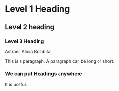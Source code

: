 # Level 1 Heading

## Level 2 heading 

### Level 3 Heading
Astraea Alicia Bombita 


This is a paragraph. A paragraph can be long or short. 

### We can put Headings anywhere

It is useful.